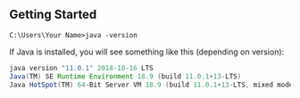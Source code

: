 ## Getting Started

`C:\Users\Your Name>java -version`

If Java is installed, you will see something like this (depending on version):

```java
java version "11.0.1" 2018-10-16 LTS
Java(TM) SE Runtime Environment 18.9 (build 11.0.1+13-LTS)
Java HotSpot(TM) 64-Bit Server VM 18.9 (build 11.0.1+13-LTS, mixed mode)```
